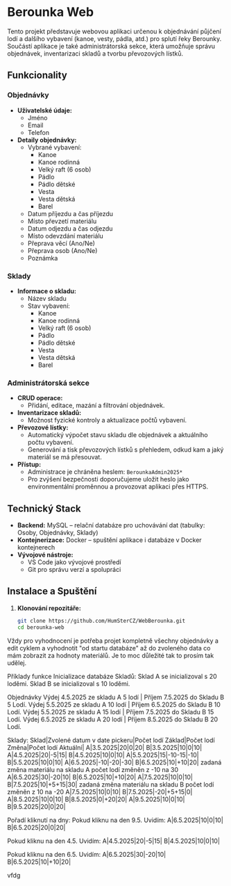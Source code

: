 # Berounka Web

Tento projekt představuje webovou aplikaci určenou k objednávání půjčení lodí a dalšího vybavení (kanoe, vesty, pádla, atd.) pro splutí řeky Berounky. Součástí aplikace je také administrátorská sekce, která umožňuje správu objednávek, inventarizaci skladů a tvorbu převozových lístků.

## Funkcionality

### Objednávky

- **Uživatelské údaje:**
  - Jméno
  - Email
  - Telefon
- **Detaily objednávky:**
  - Vybrané vybavení:
    - Kanoe
    - Kanoe rodinná
    - Velký raft (6 osob)
    - Pádlo
    - Pádlo dětské
    - Vesta
    - Vesta dětská
    - Barel
  - Datum příjezdu a čas příjezdu
  - Místo převzetí materiálu
  - Datum odjezdu a čas odjezdu
  - Místo odevzdání materiálu
  - Přeprava věcí (Ano/Ne)
  - Přeprava osob (Ano/Ne)
  - Poznámka

### Sklady

- **Informace o skladu:**
  - Název skladu
  - Stav vybavení:
    - Kanoe
    - Kanoe rodinná
    - Velký raft (6 osob)
    - Pádlo
    - Pádlo dětské
    - Vesta
    - Vesta dětská
    - Barel

### Administrátorská sekce

- **CRUD operace:**
  - Přidání, editace, mazání a filtrování objednávek.
- **Inventarizace skladů:**
  - Možnost fyzické kontroly a aktualizace počtů vybavení.
- **Převozové lístky:**
  - Automatický výpočet stavu skladu dle objednávek a aktuálního počtu vybavení.
  - Generování a tisk převozových lístků s přehledem, odkud kam a jaký materiál se má přesouvat.
- **Přístup:**
  - Administrace je chráněna heslem: `BerounkaAdmin2025*`
  - Pro zvýšení bezpečnosti doporučujeme uložit heslo jako environmentální proměnnou a provozovat aplikaci přes HTTPS.

## Technický Stack

- **Backend:** MySQL – relační databáze pro uchovávání dat (tabulky: Osoby, Objednávky, Sklady)
- **Kontejnerizace:** Docker – spuštění aplikace i databáze v Docker kontejnerech
- **Vývojové nástroje:**
  - VS Code jako vývojové prostředí
  - Git pro správu verzí a spolupráci

## Instalace a Spuštění

1. **Klonování repozitáře:**
   ```bash
   git clone https://github.com/HumSterCZ/WebBerounka.git
   cd berounka-web
   ```

Vždy pro vyhodnocení je potřeba projet kompletně všechny objednávky a edit cyklem a vyhodnotit "od startu databáze" až do zvoleného data co mám zobrazit za hodnoty materiálů.
Je to moc důležité tak to prosím tak udělej.

Příklady funkce
Inicializace databáze Skladů:
Sklad A se inicializoval s 20 loděmi.
Sklad B se inicializoval s 10 loděmi.

Objednávky
Výdej 4.5.2025 ze skladu A 5 lodí | Příjem 7.5.2025 do Skladu B 5 Lodí.
Výdej 5.5.2025 ze skladu A 10 lodí | Příjem 6.5.2025 do Skladu B 10 Lodí.
Výdej 5.5.2025 ze skladu A 15 lodí | Příjem 7.5.2025 do Skladu B 15 Lodí.
Výdej 6.5.2025 ze skladu A 20 lodí | Příjem 8.5.2025 do Skladu B 20 Lodí.

Sklady:
Sklad|Zvolené datum v date pickeru|Počet lodí Základ|Počet lodí Změna|Počet lodí Aktuální|
A|3.5.2025|20|0|20|
B|3.5.2025|10|0|10|
A|4.5.2025|20|-5|15|
B|4.5.2025|10|0|10|
A|5.5.2025|15|-10-15|-10|
B|5.5.2025|10|0|10|
A|6.5.2025|-10|-20|-30|
B|6.5.2025|10|+10|20|
zadaná změna materiálu na skladu A počet lodí změněn z -10 na 30
A|6.5.2025|30|-20|10|
B|6.5.2025|10|+10|20|
A|7.5.2025|10|0|10|
B|7.5.2025|10|+5+15|30|
zadaná změna materiálu na skladu B počet lodí změněn z 10 na -20
A|7.5.2025|10|0|10|
B|7.5.2025|-20|+5+15|0|
A|8.5.2025|10|0|10|
B|8.5.2025|0|+20|20|
A|9.5.2025|10|0|10|
B|9.5.2025|20|0|20|

Pořadí kliknutí na dny:
Pokud kliknu na den 9.5. Uvidím:
A|6.5.2025|10|0|10|
B|6.5.2025|20|0|20|

Pokud kliknu na den 4.5. Uvidím:
A|4.5.2025|20|-5|15|
B|4.5.2025|10|0|10|

Pokud kliknu na den 6.5. Uvidím:
A|6.5.2025|30|-20|10|
B|6.5.2025|10|+10|20|

vfdg
